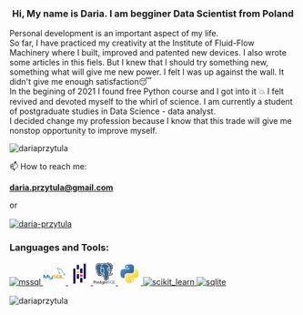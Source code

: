 <h3 align="center">Hi, My name is Daria. I am begginer Data Scientist from Poland</h3>

Personal development is an important aspect of my life. <br>
So far, I have practiced my creativity at the Institute of Fluid-Flow Machinery where I built, improved and patented new devices. I also wrote some articles in this fiels. But I knew that I should try something new, something what will give me new power. I felt I was up against the wall. It didn't give me enough satisfaction😴 <br>
In the begining of 2021 I found free Python course and I got into it 💥 I felt revived and devoted myself to the whirl of science. I am currently a student of postgraduate studies in Data Science - data analyst. <br> 
I decided change my profession because I know that this trade will give me nonstop opportunity to improve myself. 
    
<p align="left"> <img src="https://komarev.com/ghpvc/?username=dariaprzytula&label=Profile%20views&color=0e75b6&style=flat" alt="dariaprzytula" /> </p>

📫 How to reach me: <br>

**daria.przytula@gmail.com** <br>

or <br>

<p align="left">
<a href="https://linkedin.com/in/daria-przytula" target="blank"><img align="center" src="https://raw.githubusercontent.com/rahuldkjain/github-profile-readme-generator/master/src/images/icons/Social/linked-in-alt.svg" alt="daria-przytula" height="30" width="40" /></a>
</p>

<h3 align="left">Languages and Tools:</h3>
<p align="left"> <a href="https://www.microsoft.com/en-us/sql-server" target="_blank" rel="noreferrer"> <img src="https://www.svgrepo.com/show/303229/microsoft-sql-server-logo.svg" alt="mssql" width="40" height="40"/> </a> <a href="https://www.mysql.com/" target="_blank" rel="noreferrer"> <img src="https://raw.githubusercontent.com/devicons/devicon/master/icons/mysql/mysql-original-wordmark.svg" alt="mysql" width="40" height="40"/> </a> <a href="https://pandas.pydata.org/" target="_blank" rel="noreferrer"> <img src="https://raw.githubusercontent.com/devicons/devicon/2ae2a900d2f041da66e950e4d48052658d850630/icons/pandas/pandas-original.svg" alt="pandas" width="40" height="40"/> </a> <a href="https://www.postgresql.org" target="_blank" rel="noreferrer"> <img src="https://raw.githubusercontent.com/devicons/devicon/master/icons/postgresql/postgresql-original-wordmark.svg" alt="postgresql" width="40" height="40"/> </a> <a href="https://www.python.org" target="_blank" rel="noreferrer"> <img src="https://raw.githubusercontent.com/devicons/devicon/master/icons/python/python-original.svg" alt="python" width="40" height="40"/> </a> <a href="https://scikit-learn.org/" target="_blank" rel="noreferrer"> <img src="https://upload.wikimedia.org/wikipedia/commons/0/05/Scikit_learn_logo_small.svg" alt="scikit_learn" width="40" height="40"/> </a> <a href="https://www.sqlite.org/" target="_blank" rel="noreferrer"> <img src="https://www.vectorlogo.zone/logos/sqlite/sqlite-icon.svg" alt="sqlite" width="40" height="40"/> </a> </p>

<p><img align="center" src="https://github-readme-stats.vercel.app/api/top-langs?username=dariaprzytula&show_icons=true&locale=en&layout=compact" alt="dariaprzytula" /></p>
